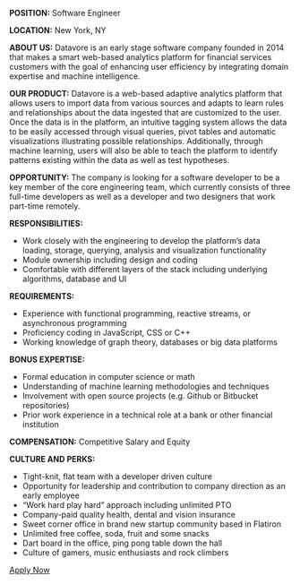 **POSITION:** Software Engineer

**LOCATION:** New York, NY

**ABOUT US:** Datavore is an early stage software company founded in 2014 that makes a smart web-based analytics platform for financial services customers with the goal of enhancing user efficiency by integrating domain expertise and machine intelligence.

**OUR PRODUCT:** Datavore is a web-based adaptive analytics platform that allows users to import data from various sources and adapts to learn rules and relationships about the data ingested that are customized to the user. Once the data is in the platform, an intuitive tagging system allows the data to be easily accessed through visual queries, pivot tables and automatic visualizations illustrating possible relationships. Additionally, through machine learning, users will also be able to teach the platform to identify patterns existing within the data as well as test hypotheses.

**OPPORTUNITY:** The company is looking for a software developer to be a key member of the core engineering team, which currently consists of three full-time developers as well as a developer and two designers that work part-time remotely.

**RESPONSIBILITIES:**

- Work closely with the engineering to develop the platform’s data loading, storage, querying, analysis and visualization functionality
- Module ownership including design and coding
- Comfortable with different layers of the stack including underlying algorithms, database and UI

**REQUIREMENTS:**

- Experience with functional programming, reactive streams, or asynchronous programming
- Proficiency coding in JavaScript, CSS or C++
- Working knowledge of graph theory, databases or big data platforms

**BONUS EXPERTISE:**

- Formal education in computer science or math
- Understanding of machine learning methodologies and techniques
- Involvement with open source projects (e.g. Github or Bitbucket repositories)
- Prior work experience in a technical role at a bank or other financial institution

**COMPENSATION:** Competitive Salary and Equity

**CULTURE AND PERKS:**

- Tight-knit, flat team with a developer driven culture
- Opportunity for leadership and contribution to company direction as an early employee
- “Work hard play hard” approach including unlimited PTO
- Company-paid quality health, dental and vision insurance
- Sweet corner office in brand new startup community based in Flatiron
- Unlimited free coffee, soda, fruit and some snacks
- Dart board in the office, ping pong table down the hall
- Culture of gamers, music enthusiasts and rock climbers


<section>
	<a href="mailto:jobs@datavorelabs.com" class="button-cta blue">Apply Now</a>
</section>
